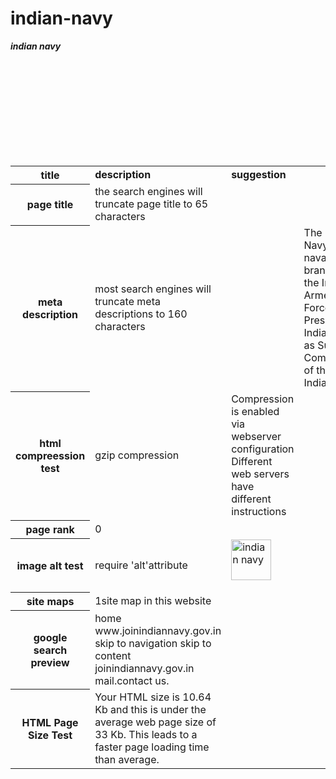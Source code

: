 # indian-navy
<html>

<body>

<table>

<b><i>indian navy</i></b>

<tr>

<th><b> title</b></th>
<td><b>description</b></td>
<td><b>suggestion</b></td><br>

</tr>

<tr>

<th>page title</th>

<td>the search engines will truncate page title to 65 characters </td><br>

</tr>

<tr>

<th>meta description</th>
<td>most search engines will truncate meta descriptions to 160 characters<td>
<td>The Indian Navy  is the naval branch of the Indian Armed Forces. The President of India serves as Supreme Commander of the Indian Navy</td><br>


</tr>




<tr>

<th>html compreession test</th>

<td>gzip compression</td>
<td>Compression is enabled via webserver configuration
Different web servers have different instructions</td><br>

</tr>

<tr>


<th>page rank</th>
<td>0</td><br>

</tr>

<tr>

<th>image alt test</th>
<td>require 'alt'attribute</td>
<td><img id= "t750-1695" style ="width:80%; height: auto;" alt="indian navy" src="/image/in.jpg" width="100" height="100"/></td><br>
</tr>

<tr>

<th>site maps</th>

<td>1site map in this website</td><br>

</tr>

<tr>

<th>google search preview</th>

<td>home www.joinindiannavy.gov.in  skip to navigation skip to content joinindiannavy.gov.in mail.contact us.</td><br>

</tr>
<tr>
<th>HTML Page Size Test</th>
<td> Your HTML size is 10.64 Kb and this is under the average web page size of 33 Kb. 
This leads to a faster page loading time than average.</td><br>
</tr>

</table>

</body>

</html>

